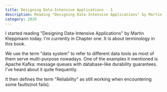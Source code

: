 ```yaml
---
title: Designing Data-Intensive Applications - 1
description: Reading "Designing Data-Intensive Applications" by Martin Kleppmann
category: 2020
---
```


I started reading "Designing Data-Intensive Applications" by Martin Kleppmann today. I'm currently in Chapter one. It is about terminology in this book.

We use the term "data system" to refer to different data tools as most of them serve multi-purpose nowadays. One of the examples it mentioned is Apache Kafka: message queues with database-like durability guarantees. I've heard about it quite frequently.

It then defines the term "Reliability" as still working when encountering some faults(not fails).
